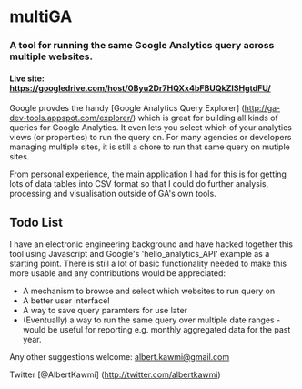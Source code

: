 # multiGA
### A tool for running the same Google Analytics query across multiple websites.
#### Live site: https://googledrive.com/host/0Byu2Dr7HQXx4bFBUQkZlSHgtdFU/

Google  provdes the handy [Google Analytics Query Explorer] (http://ga-dev-tools.appspot.com/explorer/) which is great for building all kinds of queries for Google Analytics. It even lets you select which of your analytics views (or properties) to run the query on. For many agencies or developers managing multiple sites, it is still a chore to run that same query on mutiple sites.

From personal experience, the main application I had for this is for getting lots of data tables into CSV format so that I could do further analysis, processing and visualisation outside of GA's own tools.

## Todo List

I have an electronic engineering background and have hacked together this tool using Javascript and Google's 'hello_analytics_API' example as a starting point. There is still a lot of basic functionality needed to make this more usable and any contributions would be appreciated:

* A mechanism to browse and select which websites to run query on
* A better user interface!
* A way to save query paramters for use later
* (Eventually) a way to run the same query over multiple date ranges - would be useful for reporting e.g. monthly aggregated data for the past year.

Any other suggestions welcome: albert.kawmi@gmail.com

Twitter [@AlbertKawmi] (http://twitter.com/albertkawmi)

